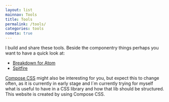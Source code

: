 ```yaml
---
layout: list
mainnav: Tools
title: Tools
permalink: /tools/
categories: tools
nometa: true
---
```

I build and share these tools. Beside the componentry things perhaps you want to have a quick look at:

- [Breakdown for Atom](/tools/breakdown/)
- [Spitfire](/tools/spitfire/)

[Compose CSS](/tools/compose) might also be interesting for you, but expect this to change often, as it is currently in early stage and I´m currently trying for myself what is useful to have in a CSS library and how that lib should be structured. This website is created by using Compose CSS.
